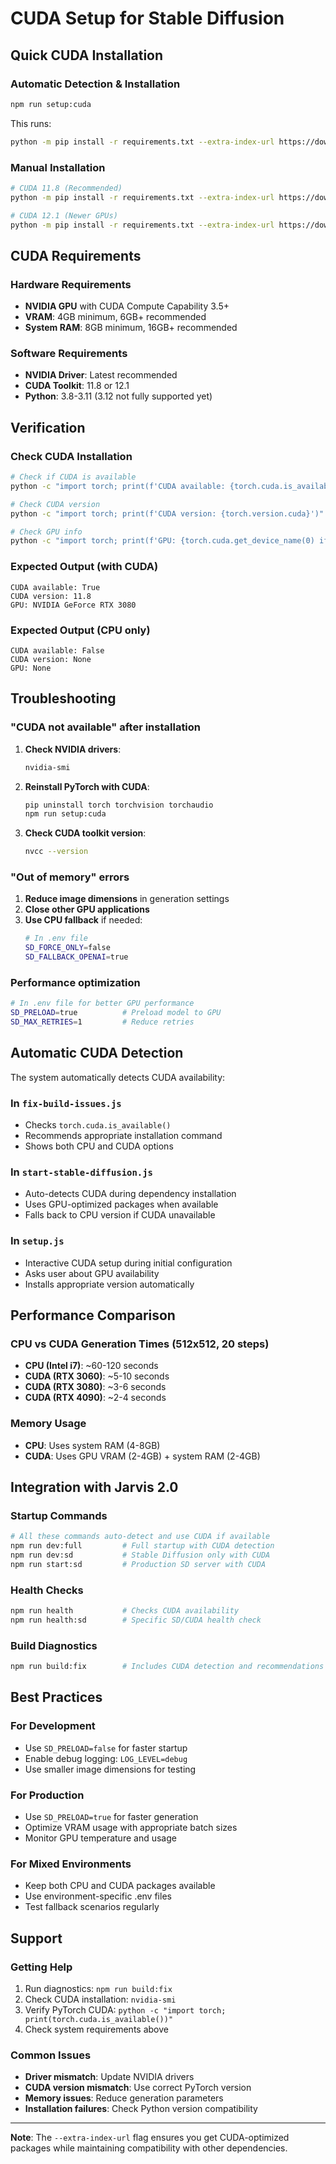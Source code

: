 # CUDA Setup for Stable Diffusion

## Quick CUDA Installation

### Automatic Detection & Installation
```bash
npm run setup:cuda
```

This runs:
```bash
python -m pip install -r requirements.txt --extra-index-url https://download.pytorch.org/whl/cu118
```

### Manual Installation
```bash
# CUDA 11.8 (Recommended)
python -m pip install -r requirements.txt --extra-index-url https://download.pytorch.org/whl/cu118

# CUDA 12.1 (Newer GPUs)
python -m pip install -r requirements.txt --extra-index-url https://download.pytorch.org/whl/cu121
```

## CUDA Requirements

### Hardware Requirements
- **NVIDIA GPU** with CUDA Compute Capability 3.5+
- **VRAM**: 4GB minimum, 6GB+ recommended
- **System RAM**: 8GB minimum, 16GB+ recommended

### Software Requirements
- **NVIDIA Driver**: Latest recommended
- **CUDA Toolkit**: 11.8 or 12.1
- **Python**: 3.8-3.11 (3.12 not fully supported yet)

## Verification

### Check CUDA Installation
```bash
# Check if CUDA is available
python -c "import torch; print(f'CUDA available: {torch.cuda.is_available()}')"

# Check CUDA version
python -c "import torch; print(f'CUDA version: {torch.version.cuda}')"

# Check GPU info
python -c "import torch; print(f'GPU: {torch.cuda.get_device_name(0) if torch.cuda.is_available() else \"None\"}')"
```

### Expected Output (with CUDA)
```
CUDA available: True
CUDA version: 11.8
GPU: NVIDIA GeForce RTX 3080
```

### Expected Output (CPU only)
```
CUDA available: False
CUDA version: None
GPU: None
```

## Troubleshooting

### "CUDA not available" after installation
1. **Check NVIDIA drivers**:
   ```bash
   nvidia-smi
   ```

2. **Reinstall PyTorch with CUDA**:
   ```bash
   pip uninstall torch torchvision torchaudio
   npm run setup:cuda
   ```

3. **Check CUDA toolkit version**:
   ```bash
   nvcc --version
   ```

### "Out of memory" errors
1. **Reduce image dimensions** in generation settings
2. **Close other GPU applications**
3. **Use CPU fallback** if needed:
   ```bash
   # In .env file
   SD_FORCE_ONLY=false
   SD_FALLBACK_OPENAI=true
   ```

### Performance optimization
```bash
# In .env file for better GPU performance
SD_PRELOAD=true          # Preload model to GPU
SD_MAX_RETRIES=1         # Reduce retries
```

## Automatic CUDA Detection

The system automatically detects CUDA availability:

### In `fix-build-issues.js`
- Checks `torch.cuda.is_available()`
- Recommends appropriate installation command
- Shows both CPU and CUDA options

### In `start-stable-diffusion.js`
- Auto-detects CUDA during dependency installation
- Uses GPU-optimized packages when available
- Falls back to CPU version if CUDA unavailable

### In `setup.js`
- Interactive CUDA setup during initial configuration
- Asks user about GPU availability
- Installs appropriate version automatically

## Performance Comparison

### CPU vs CUDA Generation Times (512x512, 20 steps)
- **CPU (Intel i7)**: ~60-120 seconds
- **CUDA (RTX 3060)**: ~5-10 seconds  
- **CUDA (RTX 3080)**: ~3-6 seconds
- **CUDA (RTX 4090)**: ~2-4 seconds

### Memory Usage
- **CPU**: Uses system RAM (4-8GB)
- **CUDA**: Uses GPU VRAM (2-4GB) + system RAM (2-4GB)

## Integration with Jarvis 2.0

### Startup Commands
```bash
# All these commands auto-detect and use CUDA if available
npm run dev:full         # Full startup with CUDA detection
npm run dev:sd           # Stable Diffusion only with CUDA
npm run start:sd         # Production SD server with CUDA
```

### Health Checks
```bash
npm run health           # Checks CUDA availability
npm run health:sd        # Specific SD/CUDA health check
```

### Build Diagnostics
```bash
npm run build:fix        # Includes CUDA detection and recommendations
```

## Best Practices

### For Development
- Use `SD_PRELOAD=false` for faster startup
- Enable debug logging: `LOG_LEVEL=debug`
- Use smaller image dimensions for testing

### For Production
- Use `SD_PRELOAD=true` for faster generation
- Optimize VRAM usage with appropriate batch sizes
- Monitor GPU temperature and usage

### For Mixed Environments
- Keep both CPU and CUDA packages available
- Use environment-specific .env files
- Test fallback scenarios regularly

## Support

### Getting Help
1. Run diagnostics: `npm run build:fix`
2. Check CUDA installation: `nvidia-smi`
3. Verify PyTorch CUDA: `python -c "import torch; print(torch.cuda.is_available())"`
4. Check system requirements above

### Common Issues
- **Driver mismatch**: Update NVIDIA drivers
- **CUDA version mismatch**: Use correct PyTorch version
- **Memory issues**: Reduce generation parameters
- **Installation failures**: Check Python version compatibility

---

**Note**: The `--extra-index-url` flag ensures you get CUDA-optimized packages while maintaining compatibility with other dependencies.
